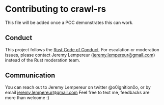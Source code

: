 # Contributing to crawl-rs

This file will be added once a POC demonstrates this can work.

## Conduct

This project follows the [Rust Code of Conduct](http://www.rust-lang.org/conduct.html). For escalation or moderation issues, please contact  Jeremy Lempereur (jeremy.lempereur@gmail.com) instead of the Rust moderation team.

## Communication

You can reach out to Jeremy Lempereur on twitter @o0ignition0o, or by email jeremy.lempereur@gmail.com
Feel free to text me, feedbacks are more than welcome :)